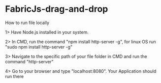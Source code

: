 # FabricJs-drag-and-drop

How to run file locally

1> Have Node.js installed in your system.

2> In CMD, run the command "npm install http-server -g", 
   for linux OS run "sudo npm install http-server -g"
   
3> Navigate to the specific path of your file folder in CMD and run the command "http-server"

4> Go to your browser and type "localhost:8080". Your Application should run there
